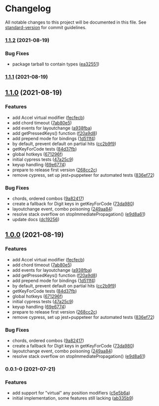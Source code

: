 # Changelog

All notable changes to this project will be documented in this file. See [standard-version](https://github.com/conventional-changelog/standard-version) for commit guidelines.

### [1.1.2](https://github.com/nrkno/simonsson/compare/v1.1.1...v1.1.2) (2021-08-19)


### Bug Fixes

* package tarball to contain types ([ea32551](https://github.com/nrkno/simonsson/commit/ea3255151ce402808419f856a20017ab6644f74d))

### [1.1.1](https://github.com/nrkno/simonsson/compare/v1.1.0...v1.1.1) (2021-08-19)

## [1.1.0](https://github.com/nrkno/simonsson/compare/v0.0.1-0...v1.1.0) (2021-08-19)


### Features

* add Accel virtual modifier ([fecfecb](https://github.com/nrkno/simonsson/commit/fecfecb066b73c32696395811e5fdc5597092496))
* add chord timeout ([7ab80e5](https://github.com/nrkno/simonsson/commit/7ab80e510acd214426b1af39ba3d6b5e27fa2e50))
* add events for layoutchange ([a938fba](https://github.com/nrkno/simonsson/commit/a938fbaa390724cc365867762fa078f02d20dbdb))
* add getPressedKeys() function ([f20a9d8](https://github.com/nrkno/simonsson/commit/f20a9d8510f5dd416439dd2b3ee83ba7e16bba89))
* add prepend mode for bindings ([1d511f4](https://github.com/nrkno/simonsson/commit/1d511f4da31bc4e6a6c3459c8a8f697027d2ee28))
* by default, prevent default on partial hits ([cc2b9f9](https://github.com/nrkno/simonsson/commit/cc2b9f9559fb51994846394df2a5db6cd2bb4f7d))
* getKeyForCode tests ([84d37fb](https://github.com/nrkno/simonsson/commit/84d37fb368da844289fcb64265e702b94a8bfc00))
* global hotkeys ([671296f](https://github.com/nrkno/simonsson/commit/671296f9c4dc71bb7172c9b65cad75016b6a2712))
* initial cypress tests ([47a25c9](https://github.com/nrkno/simonsson/commit/47a25c931e746f784fd4b0071c777be4bbb72ff8))
* keyup handling ([69e6774](https://github.com/nrkno/simonsson/commit/69e6774145ce8064096f0d7c3a37614b11fb64f2))
* prepare to release first version ([268cc2c](https://github.com/nrkno/simonsson/commit/268cc2c4bbe622240e166fd48f592e9cb03aaae4))
* remove cypress, set up jest+puppeteer for automated tests ([836ef72](https://github.com/nrkno/simonsson/commit/836ef7285ee9fc3e1e4753ae7ad3729443ae6e50))


### Bug Fixes

* chords, ordered combos ([9a82417](https://github.com/nrkno/simonsson/commit/9a824179a4e46f757aa19e349e9d7701378e6326))
* create a fallback for Digit keys in getKeyForCode ([73da980](https://github.com/nrkno/simonsson/commit/73da9809ba196bb79adef852fbb3a18f1a25d611))
* layoutchange event, combo poisoning ([249aa84](https://github.com/nrkno/simonsson/commit/249aa847ff360f46e552a17e4016a9cff1dcbeb4))
* resolve stack overflow on stopImmediatePropagation() ([e9d8a61](https://github.com/nrkno/simonsson/commit/e9d8a61e942a96d143e560eb1f31f2bef2947b89))
* update docs ([dc19256](https://github.com/nrkno/simonsson/commit/dc19256bb3d5163b03bb72e42868982cdbd9cd8f))

## [1.0.0](https://github.com/nrkno/simonsson/compare/v0.0.1-0...v1.0.0) (2021-08-19)


### Features

* add Accel virtual modifier ([fecfecb](https://github.com/nrkno/simonsson/commit/fecfecb066b73c32696395811e5fdc5597092496))
* add chord timeout ([7ab80e5](https://github.com/nrkno/simonsson/commit/7ab80e510acd214426b1af39ba3d6b5e27fa2e50))
* add events for layoutchange ([a938fba](https://github.com/nrkno/simonsson/commit/a938fbaa390724cc365867762fa078f02d20dbdb))
* add getPressedKeys() function ([f20a9d8](https://github.com/nrkno/simonsson/commit/f20a9d8510f5dd416439dd2b3ee83ba7e16bba89))
* add prepend mode for bindings ([1d511f4](https://github.com/nrkno/simonsson/commit/1d511f4da31bc4e6a6c3459c8a8f697027d2ee28))
* by default, prevent default on partial hits ([cc2b9f9](https://github.com/nrkno/simonsson/commit/cc2b9f9559fb51994846394df2a5db6cd2bb4f7d))
* getKeyForCode tests ([84d37fb](https://github.com/nrkno/simonsson/commit/84d37fb368da844289fcb64265e702b94a8bfc00))
* global hotkeys ([671296f](https://github.com/nrkno/simonsson/commit/671296f9c4dc71bb7172c9b65cad75016b6a2712))
* initial cypress tests ([47a25c9](https://github.com/nrkno/simonsson/commit/47a25c931e746f784fd4b0071c777be4bbb72ff8))
* keyup handling ([69e6774](https://github.com/nrkno/simonsson/commit/69e6774145ce8064096f0d7c3a37614b11fb64f2))
* prepare to release first version ([268cc2c](https://github.com/nrkno/simonsson/commit/268cc2c4bbe622240e166fd48f592e9cb03aaae4))
* remove cypress, set up jest+puppeteer for automated tests ([836ef72](https://github.com/nrkno/simonsson/commit/836ef7285ee9fc3e1e4753ae7ad3729443ae6e50))


### Bug Fixes

* chords, ordered combos ([9a82417](https://github.com/nrkno/simonsson/commit/9a824179a4e46f757aa19e349e9d7701378e6326))
* create a fallback for Digit keys in getKeyForCode ([73da980](https://github.com/nrkno/simonsson/commit/73da9809ba196bb79adef852fbb3a18f1a25d611))
* layoutchange event, combo poisoning ([249aa84](https://github.com/nrkno/simonsson/commit/249aa847ff360f46e552a17e4016a9cff1dcbeb4))
* resolve stack overflow on stopImmediatePropagation() ([e9d8a61](https://github.com/nrkno/simonsson/commit/e9d8a61e942a96d143e560eb1f31f2bef2947b89))

### 0.0.1-0 (2021-07-21)


### Features

* add support for "virtual" any position modifiers ([c5e5b6a](https://github.com/nrkno/simonsson/commit/c5e5b6a0e45229608c2f6be7203cfe417708f063))
* initial implementation, some features still lacking ([ab335b9](https://github.com/nrkno/simonsson/commit/ab335b9b84505f104c84c33c94df494ceac39e3c))
